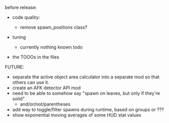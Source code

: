 before release:
* code quality:
  * remove spawn_positions class?

* tuning
  * currently nothing known todo

* the TOOOs in the files


FUTURE:
* separate the active object area calculator into a separate mod so that others can use it.
* create an AFK detector API mod
* need to be able to somehow say "spawn on leaves, but only if they're solid"
  * and/or/not/parentheses
* add way to toggle/filter spawns during runtime, based on groups or ???
* show exponential moving averages of some HUD stat values
